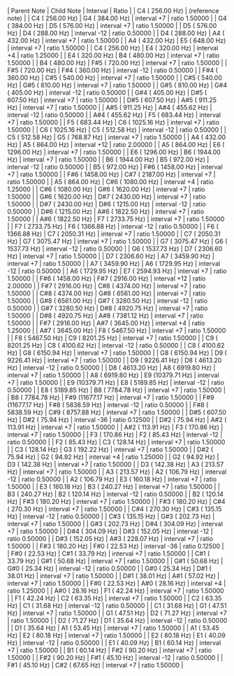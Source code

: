 | Parent Note | Child Note | Interval | Ratio |
|   C4 (  256.00 Hz) | (reference note) |
|   C4 (  256.00 Hz) |   G4 (  384.00 Hz) | interval  +7 | ratio  1.50000 |
|   G4 (  384.00 Hz) |   D5 (  576.00 Hz) | interval  +7 | ratio  1.50000 |
|   D5 (  576.00 Hz) |   D4 (  288.00 Hz) | interval -12 | ratio  0.50000 |
|   D4 (  288.00 Hz) |   A4 (  432.00 Hz) | interval  +7 | ratio  1.50000 |
|   A4 (  432.00 Hz) |   E5 (  648.00 Hz) | interval  +7 | ratio  1.50000 |
|   C4 (  256.00 Hz) |   E4 (  320.00 Hz) | interval  +4 | ratio  1.25000 |
|   E4 (  320.00 Hz) |   B4 (  480.00 Hz) | interval  +7 | ratio  1.50000 |
|   B4 (  480.00 Hz) |  F#5 (  720.00 Hz) | interval  +7 | ratio  1.50000 |
|  F#5 (  720.00 Hz) |  F#4 (  360.00 Hz) | interval -12 | ratio  0.50000 |
|  F#4 (  360.00 Hz) |  C#5 (  540.00 Hz) | interval  +7 | ratio  1.50000 |
|  C#5 (  540.00 Hz) |  G#5 (  810.00 Hz) | interval  +7 | ratio  1.50000 |
|  G#5 (  810.00 Hz) |  G#4 (  405.00 Hz) | interval -12 | ratio  0.50000 |
|  G#4 (  405.00 Hz) |  D#5 (  607.50 Hz) | interval  +7 | ratio  1.50000 |
|  D#5 (  607.50 Hz) |  A#5 (  911.25 Hz) | interval  +7 | ratio  1.50000 |
|  A#5 (  911.25 Hz) |  A#4 (  455.62 Hz) | interval -12 | ratio  0.50000 |
|  A#4 (  455.62 Hz) |   F5 (  683.44 Hz) | interval  +7 | ratio  1.50000 |
|   F5 (  683.44 Hz) |   C6 ( 1025.16 Hz) | interval  +7 | ratio  1.50000 |
|   C6 ( 1025.16 Hz) |   C5 (  512.58 Hz) | interval -12 | ratio  0.50000 |
|   C5 (  512.58 Hz) |   G5 (  768.87 Hz) | interval  +7 | ratio  1.50000 |
|   A4 (  432.00 Hz) |   A5 (  864.00 Hz) | interval +12 | ratio  2.00000 |
|   A5 (  864.00 Hz) |   E6 ( 1296.00 Hz) | interval  +7 | ratio  1.50000 |
|   E6 ( 1296.00 Hz) |   B6 ( 1944.00 Hz) | interval  +7 | ratio  1.50000 |
|   B6 ( 1944.00 Hz) |   B5 (  972.00 Hz) | interval -12 | ratio  0.50000 |
|   B5 (  972.00 Hz) |  F#6 ( 1458.00 Hz) | interval  +7 | ratio  1.50000 |
|  F#6 ( 1458.00 Hz) |  C#7 ( 2187.00 Hz) | interval  +7 | ratio  1.50000 |
|   A5 (  864.00 Hz) |  C#6 ( 1080.00 Hz) | interval  +4 | ratio  1.25000 |
|  C#6 ( 1080.00 Hz) |  G#6 ( 1620.00 Hz) | interval  +7 | ratio  1.50000 |
|  G#6 ( 1620.00 Hz) |  D#7 ( 2430.00 Hz) | interval  +7 | ratio  1.50000 |
|  D#7 ( 2430.00 Hz) |  D#6 ( 1215.00 Hz) | interval -12 | ratio  0.50000 |
|  D#6 ( 1215.00 Hz) |  A#6 ( 1822.50 Hz) | interval  +7 | ratio  1.50000 |
|  A#6 ( 1822.50 Hz) |   F7 ( 2733.75 Hz) | interval  +7 | ratio  1.50000 |
|   F7 ( 2733.75 Hz) |   F6 ( 1366.88 Hz) | interval -12 | ratio  0.50000 |
|   F6 ( 1366.88 Hz) |   C7 ( 2050.31 Hz) | interval  +7 | ratio  1.50000 |
|   C7 ( 2050.31 Hz) |   G7 ( 3075.47 Hz) | interval  +7 | ratio  1.50000 |
|   G7 ( 3075.47 Hz) |   G6 ( 1537.73 Hz) | interval -12 | ratio  0.50000 |
|   G6 ( 1537.73 Hz) |   D7 ( 2306.60 Hz) | interval  +7 | ratio  1.50000 |
|   D7 ( 2306.60 Hz) |   A7 ( 3459.90 Hz) | interval  +7 | ratio  1.50000 |
|   A7 ( 3459.90 Hz) |   A6 ( 1729.95 Hz) | interval -12 | ratio  0.50000 |
|   A6 ( 1729.95 Hz) |   E7 ( 2594.93 Hz) | interval  +7 | ratio  1.50000 |
|  F#6 ( 1458.00 Hz) |  F#7 ( 2916.00 Hz) | interval +12 | ratio  2.00000 |
|  F#7 ( 2916.00 Hz) |  C#8 ( 4374.00 Hz) | interval  +7 | ratio  1.50000 |
|  C#8 ( 4374.00 Hz) |  G#8 ( 6561.00 Hz) | interval  +7 | ratio  1.50000 |
|  G#8 ( 6561.00 Hz) |  G#7 ( 3280.50 Hz) | interval -12 | ratio  0.50000 |
|  G#7 ( 3280.50 Hz) |  D#8 ( 4920.75 Hz) | interval  +7 | ratio  1.50000 |
|  D#8 ( 4920.75 Hz) |  A#8 ( 7381.12 Hz) | interval  +7 | ratio  1.50000 |
|  F#7 ( 2916.00 Hz) |  A#7 ( 3645.00 Hz) | interval  +4 | ratio  1.25000 |
|  A#7 ( 3645.00 Hz) |   F8 ( 5467.50 Hz) | interval  +7 | ratio  1.50000 |
|   F8 ( 5467.50 Hz) |   C9 ( 8201.25 Hz) | interval  +7 | ratio  1.50000 |
|   C9 ( 8201.25 Hz) |   C8 ( 4100.62 Hz) | interval -12 | ratio  0.50000 |
|   C8 ( 4100.62 Hz) |   G8 ( 6150.94 Hz) | interval  +7 | ratio  1.50000 |
|   G8 ( 6150.94 Hz) |   D9 ( 9226.41 Hz) | interval  +7 | ratio  1.50000 |
|   D9 ( 9226.41 Hz) |   D8 ( 4613.20 Hz) | interval -12 | ratio  0.50000 |
|   D8 ( 4613.20 Hz) |   A8 ( 6919.80 Hz) | interval  +7 | ratio  1.50000 |
|   A8 ( 6919.80 Hz) |   E9 (10379.71 Hz) | interval  +7 | ratio  1.50000 |
|   E9 (10379.71 Hz) |   E8 ( 5189.85 Hz) | interval -12 | ratio  0.50000 |
|   E8 ( 5189.85 Hz) |   B8 ( 7784.78 Hz) | interval  +7 | ratio  1.50000 |
|   B8 ( 7784.78 Hz) |  F#9 (11677.17 Hz) | interval  +7 | ratio  1.50000 |
|  F#9 (11677.17 Hz) |  F#8 ( 5838.59 Hz) | interval -12 | ratio  0.50000 |
|  F#8 ( 5838.59 Hz) |  C#9 ( 8757.88 Hz) | interval  +7 | ratio  1.50000 |
|  D#5 (  607.50 Hz) |  D#2 (   75.94 Hz) | interval -36 | ratio  0.12500 |
|  D#2 (   75.94 Hz) |  A#2 (  113.91 Hz) | interval  +7 | ratio  1.50000 |
|  A#2 (  113.91 Hz) |   F3 (  170.86 Hz) | interval  +7 | ratio  1.50000 |
|   F3 (  170.86 Hz) |   F2 (   85.43 Hz) | interval -12 | ratio  0.50000 |
|   F2 (   85.43 Hz) |   C3 (  128.14 Hz) | interval  +7 | ratio  1.50000 |
|   C3 (  128.14 Hz) |   G3 (  192.22 Hz) | interval  +7 | ratio  1.50000 |
|  D#2 (   75.94 Hz) |   G2 (   94.92 Hz) | interval  +4 | ratio  1.25000 |
|   G2 (   94.92 Hz) |   D3 (  142.38 Hz) | interval  +7 | ratio  1.50000 |
|   D3 (  142.38 Hz) |   A3 (  213.57 Hz) | interval  +7 | ratio  1.50000 |
|   A3 (  213.57 Hz) |   A2 (  106.79 Hz) | interval -12 | ratio  0.50000 |
|   A2 (  106.79 Hz) |   E3 (  160.18 Hz) | interval  +7 | ratio  1.50000 |
|   E3 (  160.18 Hz) |   B3 (  240.27 Hz) | interval  +7 | ratio  1.50000 |
|   B3 (  240.27 Hz) |   B2 (  120.14 Hz) | interval -12 | ratio  0.50000 |
|   B2 (  120.14 Hz) |  F#3 (  180.20 Hz) | interval  +7 | ratio  1.50000 |
|  F#3 (  180.20 Hz) |  C#4 (  270.30 Hz) | interval  +7 | ratio  1.50000 |
|  C#4 (  270.30 Hz) |  C#3 (  135.15 Hz) | interval -12 | ratio  0.50000 |
|  C#3 (  135.15 Hz) |  G#3 (  202.73 Hz) | interval  +7 | ratio  1.50000 |
|  G#3 (  202.73 Hz) |  D#4 (  304.09 Hz) | interval  +7 | ratio  1.50000 |
|  D#4 (  304.09 Hz) |  D#3 (  152.05 Hz) | interval -12 | ratio  0.50000 |
|  D#3 (  152.05 Hz) |  A#3 (  228.07 Hz) | interval  +7 | ratio  1.50000 |
|  F#3 (  180.20 Hz) |  F#0 (   22.53 Hz) | interval -36 | ratio  0.12500 |
|  F#0 (   22.53 Hz) |  C#1 (   33.79 Hz) | interval  +7 | ratio  1.50000 |
|  C#1 (   33.79 Hz) |  G#1 (   50.68 Hz) | interval  +7 | ratio  1.50000 |
|  G#1 (   50.68 Hz) |  G#0 (   25.34 Hz) | interval -12 | ratio  0.50000 |
|  G#0 (   25.34 Hz) |  D#1 (   38.01 Hz) | interval  +7 | ratio  1.50000 |
|  D#1 (   38.01 Hz) |  A#1 (   57.02 Hz) | interval  +7 | ratio  1.50000 |
|  F#0 (   22.53 Hz) |  A#0 (   28.16 Hz) | interval  +4 | ratio  1.25000 |
|  A#0 (   28.16 Hz) |   F1 (   42.24 Hz) | interval  +7 | ratio  1.50000 |
|   F1 (   42.24 Hz) |   C2 (   63.35 Hz) | interval  +7 | ratio  1.50000 |
|   C2 (   63.35 Hz) |   C1 (   31.68 Hz) | interval -12 | ratio  0.50000 |
|   C1 (   31.68 Hz) |   G1 (   47.51 Hz) | interval  +7 | ratio  1.50000 |
|   G1 (   47.51 Hz) |   D2 (   71.27 Hz) | interval  +7 | ratio  1.50000 |
|   D2 (   71.27 Hz) |   D1 (   35.64 Hz) | interval -12 | ratio  0.50000 |
|   D1 (   35.64 Hz) |   A1 (   53.45 Hz) | interval  +7 | ratio  1.50000 |
|   A1 (   53.45 Hz) |   E2 (   80.18 Hz) | interval  +7 | ratio  1.50000 |
|   E2 (   80.18 Hz) |   E1 (   40.09 Hz) | interval -12 | ratio  0.50000 |
|   E1 (   40.09 Hz) |   B1 (   60.14 Hz) | interval  +7 | ratio  1.50000 |
|   B1 (   60.14 Hz) |  F#2 (   90.20 Hz) | interval  +7 | ratio  1.50000 |
|  F#2 (   90.20 Hz) |  F#1 (   45.10 Hz) | interval -12 | ratio  0.50000 |
|  F#1 (   45.10 Hz) |  C#2 (   67.65 Hz) | interval  +7 | ratio  1.50000 |

